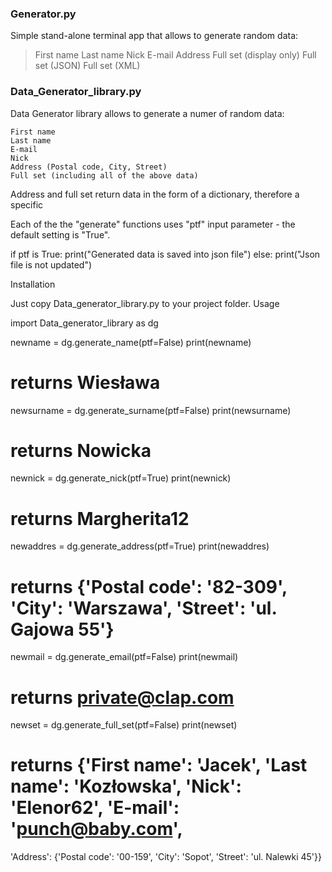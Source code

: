 ### Generator.py
Simple stand-alone terminal app that allows to generate random data: 
> First name 
> Last name 
> Nick 
> E-mail 
> Address
> Full set (display only)
> Full set (JSON)
> Full set (XML)

### Data_Generator_library.py

Data Generator library allows to generate a numer of random data:

    First name
    Last name
    E-mail
    Nick
    Address (Postal code, City, Street)
    Full set (including all of the above data)

Address and full set return data in the form of a dictionary, therefore a specific

Each of the the "generate" functions uses "ptf" input parameter - the default setting is "True".

if ptf is True:
  print("Generated data is saved into json file")
else:
  print("Json file is not updated")

Installation

Just copy Data_generator_library.py to your project folder.
Usage

import Data_generator_library as dg

newname = dg.generate_name(ptf=False)
print(newname)
# returns Wiesława 

newsurname = dg.generate_surname(ptf=False)
print(newsurname)
# returns Nowicka

newnick = dg.generate_nick(ptf=True)
print(newnick)
# returns Margherita12

newaddres = dg.generate_address(ptf=True)
print(newaddres)
# returns {'Postal code': '82-309', 'City': 'Warszawa', 'Street': 'ul. Gajowa 55'}

newmail = dg.generate_email(ptf=False)
print(newmail)
# returns private@clap.com

newset = dg.generate_full_set(ptf=False)
print(newset)
# returns {'First name': 'Jacek', 'Last name': 'Kozłowska', 'Nick': 'Elenor62', 'E-mail': 'punch@baby.com', 
'Address': {'Postal code': '00-159', 'City': 'Sopot', 'Street': 'ul. Nalewki 45'}}




